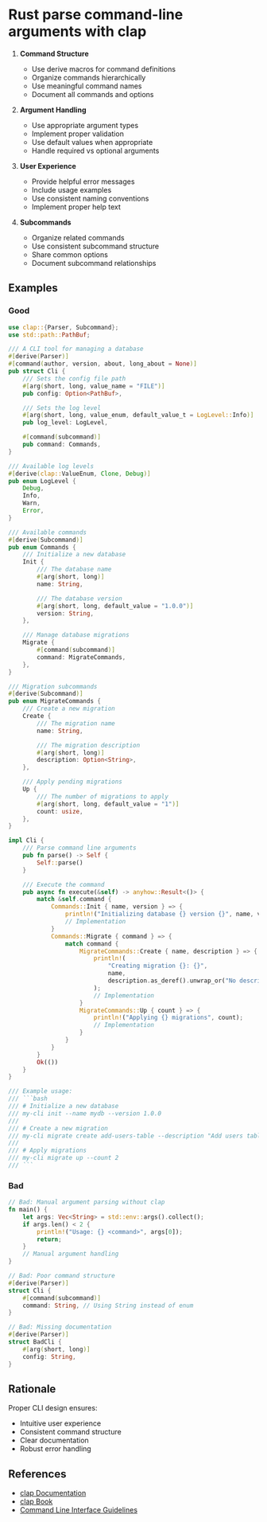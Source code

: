 # Rust parse command-line arguments with clap

1. **Command Structure**
   - Use derive macros for command definitions
   - Organize commands hierarchically
   - Use meaningful command names
   - Document all commands and options

2. **Argument Handling**
   - Use appropriate argument types
   - Implement proper validation
   - Use default values when appropriate
   - Handle required vs optional arguments

3. **User Experience**
   - Provide helpful error messages
   - Include usage examples
   - Use consistent naming conventions
   - Implement proper help text

4. **Subcommands**
   - Organize related commands
   - Use consistent subcommand structure
   - Share common options
   - Document subcommand relationships

## Examples

### Good
```rust
use clap::{Parser, Subcommand};
use std::path::PathBuf;

/// A CLI tool for managing a database
#[derive(Parser)]
#[command(author, version, about, long_about = None)]
pub struct Cli {
    /// Sets the config file path
    #[arg(short, long, value_name = "FILE")]
    pub config: Option<PathBuf>,

    /// Sets the log level
    #[arg(short, long, value_enum, default_value_t = LogLevel::Info)]
    pub log_level: LogLevel,

    #[command(subcommand)]
    pub command: Commands,
}

/// Available log levels
#[derive(clap::ValueEnum, Clone, Debug)]
pub enum LogLevel {
    Debug,
    Info,
    Warn,
    Error,
}

/// Available commands
#[derive(Subcommand)]
pub enum Commands {
    /// Initialize a new database
    Init {
        /// The database name
        #[arg(short, long)]
        name: String,

        /// The database version
        #[arg(short, long, default_value = "1.0.0")]
        version: String,
    },

    /// Manage database migrations
    Migrate {
        #[command(subcommand)]
        command: MigrateCommands,
    },
}

/// Migration subcommands
#[derive(Subcommand)]
pub enum MigrateCommands {
    /// Create a new migration
    Create {
        /// The migration name
        name: String,

        /// The migration description
        #[arg(short, long)]
        description: Option<String>,
    },

    /// Apply pending migrations
    Up {
        /// The number of migrations to apply
        #[arg(short, long, default_value = "1")]
        count: usize,
    },
}

impl Cli {
    /// Parse command line arguments
    pub fn parse() -> Self {
        Self::parse()
    }

    /// Execute the command
    pub async fn execute(&self) -> anyhow::Result<()> {
        match &self.command {
            Commands::Init { name, version } => {
                println!("Initializing database {} version {}", name, version);
                // Implementation
            }
            Commands::Migrate { command } => {
                match command {
                    MigrateCommands::Create { name, description } => {
                        println!(
                            "Creating migration {}: {}",
                            name,
                            description.as_deref().unwrap_or("No description")
                        );
                        // Implementation
                    }
                    MigrateCommands::Up { count } => {
                        println!("Applying {} migrations", count);
                        // Implementation
                    }
                }
            }
        }
        Ok(())
    }
}

/// Example usage:
/// ```bash
/// # Initialize a new database
/// my-cli init --name mydb --version 1.0.0
///
/// # Create a new migration
/// my-cli migrate create add-users-table --description "Add users table"
///
/// # Apply migrations
/// my-cli migrate up --count 2
/// ```
```

### Bad
```rust
// Bad: Manual argument parsing without clap
fn main() {
    let args: Vec<String> = std::env::args().collect();
    if args.len() < 2 {
        println!("Usage: {} <command>", args[0]);
        return;
    }
    // Manual argument handling
}

// Bad: Poor command structure
#[derive(Parser)]
struct Cli {
    #[command(subcommand)]
    command: String, // Using String instead of enum
}

// Bad: Missing documentation
#[derive(Parser)]
struct BadCli {
    #[arg(short, long)]
    config: String,
}
```

## Rationale

Proper CLI design ensures:
- Intuitive user experience
- Consistent command structure
- Clear documentation
- Robust error handling

## References

- [clap Documentation](mdc:https:/docs.rs/clap/latest/clap)
- [clap Book](mdc:https:/docs.rs/clap/latest/clap/_derive/index.html)
- [Command Line Interface Guidelines](mdc:https:/clig.dev) 
